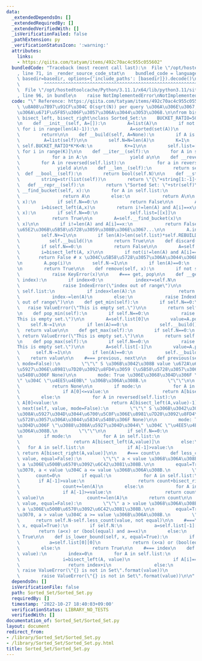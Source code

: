 ```yaml
---
data:
  _extendedDependsOn: []
  _extendedRequiredBy: []
  _extendedVerifiedWith: []
  _isVerificationFailed: false
  _pathExtension: py
  _verificationStatusIcon: ':warning:'
  attributes:
    links:
    - https://qiita.com/tatyam/items/492c70ac4c955c055602"
  bundledCode: "Traceback (most recent call last):\n  File \"/opt/hostedtoolcache/Python/3.11.1/x64/lib/python3.11/site-packages/onlinejudge_verify/documentation/build.py\"\
    , line 71, in _render_source_code_stat\n    bundled_code = language.bundle(stat.path,\
    \ basedir=basedir, options={'include_paths': [basedir]}).decode()\n          \
    \         ^^^^^^^^^^^^^^^^^^^^^^^^^^^^^^^^^^^^^^^^^^^^^^^^^^^^^^^^^^^^^^^^^^^^^^^^^^^^^^^^^\n\
    \  File \"/opt/hostedtoolcache/Python/3.11.1/x64/lib/python3.11/site-packages/onlinejudge_verify/languages/python.py\"\
    , line 96, in bundle\n    raise NotImplementedError\nNotImplementedError\n"
  code: "\" Reference: https://qiita.com/tatyam/items/492c70ac4c955c055602\"\n# \u203B\
    \ \u8A08\u7B97\u91CF\u304C O(sqrt(N)) per query \u306A\u306E\u3067, \u904E\u5EA6\
    \u306A\u671F\u5F85\u306F\u3057\u306A\u3044\u3053\u3068.\n\nfrom bisect import\
    \ bisect_left, bisect_right\nclass Sorted_Set:\n    BUCKET_RATIO=50\n    REBUILD_RATIO=170\n\
    \n    def __init__(self, A=[]):\n        A=list(A)\n        if not all(A[i]<A[i+1]\
    \ for i in range(len(A)-1)):\n            A=sorted(set(A))\n        self.__build(A)\n\
    \        return\n\n    def __build(self, A=None):\n        if A is None:\n   \
    \         A=list(self)\n\n        self.N=N=len(A)\n        K=1\n        while\
    \ self.BUCKET_RATIO*K*K<N:\n            K+=1\n\n        self.list=[A[N*i//K: N*(i+1)//K]\
    \ for i in range(K)]\n\n    def __iter__(self):\n        for A in self.list:\n\
    \            for a in A:\n                yield a\n\n    def __reversed__(self):\n\
    \        for A in reversed(self.list):\n            for a in reversed(A):\n  \
    \              yield a\n\n    def __len__(self):\n        return self.N\n\n  \
    \  def __bool__(self):\n        return bool(self.N)\n\n    def __str__(self):\n\
    \        string=str(list(self))\n        return \"{\"+string[1:-1]+\"}\"\n\n \
    \   def __repr__(self):\n        return \"Sorted Set: \"+str(self)\n\n    def\
    \ __find_bucket(self, x):\n        for A in self.list:\n            if x<=A[-1]:\n\
    \                return A\n        else:\n            return A\n\n    def __contains__(self,\
    \ x):\n        if self.N==0:\n            return False\n\n        A=self.__find_bucket(x)\n\
    \        i=bisect_left(A,x)\n        return i!=len(A) and A[i]==x\n\n    def add(self,\
    \ x):\n        if self.N==0:\n            self.list=[[x]]\n            self.N+=1\n\
    \            return True\n\n        A=self.__find_bucket(x)\n        i=bisect_left(A,\
    \ x)\n\n        if i!=len(A) and A[i]==x:\n            return False # x \u304C\
    \u65E2\u306B\u5B58\u5728\u3059\u308B\u306E\u3067...\n\n        A.insert(i,x)\n\
    \        self.N+=1\n\n        if len(A)>len(self.list)*self.REBUILD_RATIO:\n \
    \           self.__build()\n        return True\n\n    def discard(self, x):\n\
    \        if self.N==0:\n            return False\n\n        A=self.__find_bucket(x)\n\
    \        i=bisect_left(A, x)\n\n        if not(i!=len(A) and A[i]==x):\n     \
    \       return False # x \u304C\u5B58\u5728\u3057\u306A\u3044\u306E\u3067...\n\
    \n        A.pop(i)\n        self.N-=1\n\n        if len(A)==0:\n            self.__build()\n\
    \n        return True\n\n    def remove(self, x):\n        if not self.discard(x):\n\
    \            raise KeyError(x)\n\n    #=== get, pop\n\n    def __getitem__(self,\
    \ index):\n        if index<0:\n            index+=self.N\n            if index<0:\n\
    \                raise IndexError(\"index out of range\")\n\n        for A in\
    \ self.list:\n            if index<len(A):\n                return A[index]\n\
    \            index-=len(A)\n        else:\n            raise IndexError(\"index\
    \ out of range\")\n\n    def get_min(self):\n        if self.N==0:\n         \
    \   raise ValueError(\"This is empty set.\")\n\n        return self.list[0][0]\n\
    \n    def pop_min(self):\n        if self.N==0:\n            raise ValueError(\"\
    This is empty set.\")\n\n        A=self.list[0]\n        value=A.pop(0)\n    \
    \    self.N-=1\n\n        if len(A)==0:\n            self.__build()\n\n      \
    \  return value\n\n    def get_max(self):\n        if self.N==0:\n           \
    \ return ValueError(\"This is empty set.\")\n\n        return self.list[-1][-1]\n\
    \n    def pop_max(self):\n        if self.N==0:\n            raise ValueError(\"\
    This is empty set.\")\n\n        A=self.list[-1]\n        value=A.pop(-1)\n  \
    \      self.N-=1\n\n        if len(A)==0:\n            self.__build()\n\n    \
    \    return value\n\n    #=== previous, next\n\n    def previous(self, value,\
    \ mode=False):\n        \"\"\" S \u306B\u3042\u308B value \u672A\u6E80\u3067\u6700\
    \u5927\u306E\u8981\u7D20\u3092\u8FD4\u3059 (\u5B58\u5728\u3057\u306A\u3044\u5834\
    \u5408\u306F None)\n\n        mode: True \u306E\u3068\u304D\u306F \"\u672A\u6E80\
    \" \u304C \"\u4EE5\u4E0B\" \u306B\u306A\u308B.\n        \"\"\"\n\n        if self.N==0:\n\
    \            return None\n\n        if mode:\n            for A in reversed(self.list):\n\
    \                if A[0]<=value:\n                    return A[bisect_right(A,value)-1]\n\
    \        else:\n            for A in reversed(self.list):\n                if\
    \ A[0]<value:\n                    return A[bisect_left(A,value)-1]\n\n    def\
    \ next(self, value, mode=False):\n        \"\"\" S \u306B\u3042\u308B value \u3088\
    \u308A\u5927\u304D\u3044\u6700\u5C0F\u306E\u8981\u7D20\u3092\u8FD4\u3059 (\u5B58\
    \u5728\u3057\u306A\u3044\u5834\u5408\u306F None)\n\n        mode: True \u306E\u3068\
    \u304D\u306F \"\u3088\u308A\u5927\u304D\u3044\" \u304C \"\u4EE5\u4E0A\" \u306B\
    \u306A\u308B.\n        \"\"\"\n\n        if self.N==0:\n            return None\n\
    \n        if mode:\n            for A in self.list:\n                if A[-1]>=value:\n\
    \                    return A[bisect_left(A,value)]\n        else:\n         \
    \   for A in self.list:\n                if A[-1]>value:\n                   \
    \ return A[bisect_right(A,value)]\n\n    #=== count\n    def less_count(self,\
    \ value, equal=False):\n        \"\"\" a < value \u3068\u306A\u308B S \u306E\u5143\
    \ a \u306E\u500B\u6570\u3092\u6C42\u3081\u308B.\n\n        equal=True \u306A\u3089\
    \u3070, a < value \u304C a <= value \u306B\u306A\u308B.\n        \"\"\"\n\n  \
    \      count=0\n        if equal:\n            for A in self.list:\n         \
    \       if A[-1]>value:\n                    return count+bisect_right(A, value)\n\
    \                count+=len(A)\n        else:\n            for A in self.list:\n\
    \                if A[-1]>=value:\n                    return count+bisect_left(A,\
    \ value)\n                count+=len(A)\n        return count\n\n    def more_count(self,\
    \ value, equal=False):\n        \"\"\" a > value \u3068\u306A\u308B S \u306E\u5143\
    \ a \u306E\u500B\u6570\u3092\u6C42\u3081\u308B.\n\n        equal=True \u306A\u3089\
    \u3070, a > value \u304C a >= value \u306B\u306A\u308B.\n        \"\"\"\n\n  \
    \      return self.N-self.less_count(value, not equal)\n\n    #===\n    def is_upper_bound(self,\
    \ x, equal=True):\n        if self.N:\n            a=self.list[-1][-1]\n     \
    \       return (a<x) or (bool(equal) and a==x)\n        else:\n            return\
    \ True\n\n    def is_lower_bound(self, x, equal=True):\n        if self.N:\n \
    \           a=self.list[0][0]\n            return (x<a) or (bool(equal) and a==x)\n\
    \        else:\n            return True\n\n    #=== index\n    def index(self,\
    \ value):\n        index=0\n        for A in self.list:\n            if A[-1]>value:\n\
    \                i=bisect_left(A, value)\n                if A[i]==value:\n  \
    \                  return index+i\n                else:\n                   \
    \ raise ValueError(\"{} is not in Set\".format(value))\n            index+=len(A)\n\
    \        raise ValueError(\"{} is not in Set\".format(value))\n\n"
  dependsOn: []
  isVerificationFile: false
  path: Sorted_Set/Sorted_Set.py
  requiredBy: []
  timestamp: '2022-10-27 18:40:03+09:00'
  verificationStatus: LIBRARY_NO_TESTS
  verifiedWith: []
documentation_of: Sorted_Set/Sorted_Set.py
layout: document
redirect_from:
- /library/Sorted_Set/Sorted_Set.py
- /library/Sorted_Set/Sorted_Set.py.html
title: Sorted_Set/Sorted_Set.py
---
```

